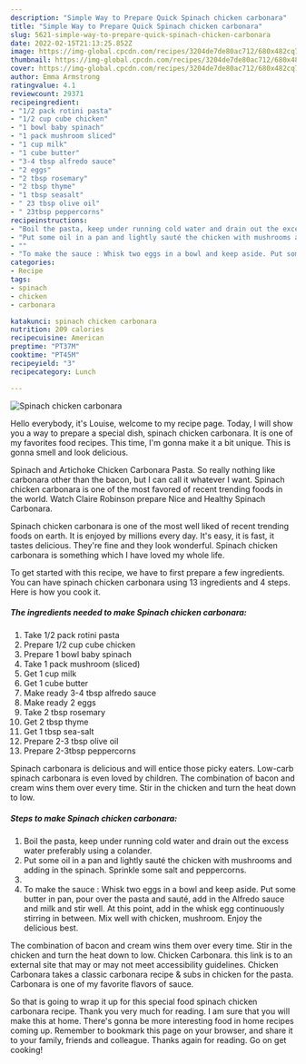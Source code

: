 ```yaml
---
description: "Simple Way to Prepare Quick Spinach chicken carbonara"
title: "Simple Way to Prepare Quick Spinach chicken carbonara"
slug: 5621-simple-way-to-prepare-quick-spinach-chicken-carbonara
date: 2022-02-15T21:13:25.852Z
image: https://img-global.cpcdn.com/recipes/3204de7de80ac712/680x482cq70/spinach-chicken-carbonara-recipe-main-photo.jpg
thumbnail: https://img-global.cpcdn.com/recipes/3204de7de80ac712/680x482cq70/spinach-chicken-carbonara-recipe-main-photo.jpg
cover: https://img-global.cpcdn.com/recipes/3204de7de80ac712/680x482cq70/spinach-chicken-carbonara-recipe-main-photo.jpg
author: Emma Armstrong
ratingvalue: 4.1
reviewcount: 29371
recipeingredient:
- "1/2 pack rotini pasta"
- "1/2 cup cube chicken"
- "1 bowl baby spinach"
- "1 pack mushroom sliced"
- "1 cup milk"
- "1 cube butter"
- "3-4 tbsp alfredo sauce"
- "2 eggs"
- "2 tbsp rosemary"
- "2 tbsp thyme"
- "1 tbsp seasalt"
- " 23 tbsp olive oil"
- " 23tbsp peppercorns"
recipeinstructions:
- "Boil the pasta, keep under running cold water and drain out the excess water preferably using a colander."
- "Put some oil in a pan and lightly sauté the chicken with mushrooms and adding in the spinach. Sprinkle some salt and peppercorns."
- ""
- "To make the sauce : Whisk two eggs in a bowl and keep aside. Put some butter in pan, pour over the pasta and sauté, add in the Alfredo sauce and milk and stir well. At this point, add in the whisk egg continuously stirring in between. Mix well with chicken, mushroom. Enjoy the delicious best."
categories:
- Recipe
tags:
- spinach
- chicken
- carbonara

katakunci: spinach chicken carbonara 
nutrition: 209 calories
recipecuisine: American
preptime: "PT37M"
cooktime: "PT45M"
recipeyield: "3"
recipecategory: Lunch

---
```



![Spinach chicken carbonara](https://img-global.cpcdn.com/recipes/3204de7de80ac712/680x482cq70/spinach-chicken-carbonara-recipe-main-photo.jpg)

Hello everybody, it's Louise, welcome to my recipe page. Today, I will show you a way to prepare a special dish, spinach chicken carbonara. It is one of my favorites food recipes. This time, I'm gonna make it a bit unique. This is gonna smell and look delicious.

Spinach and Artichoke Chicken Carbonara Pasta. So really nothing like carbonara other than the bacon, but I can call it whatever I want. Spinach chicken carbonara is one of the most favored of recent trending foods in the world. Watch Claire Robinson prepare Nice and Healthy Spinach Carbonara.

Spinach chicken carbonara is one of the most well liked of recent trending foods on earth. It is enjoyed by millions every day. It's easy, it is fast, it tastes delicious. They're fine and they look wonderful. Spinach chicken carbonara is something which I have loved my whole life.


To get started with this recipe, we have to first prepare a few ingredients. You can have spinach chicken carbonara using 13 ingredients and 4 steps. Here is how you cook it.

<!--inarticleads1-->

##### The ingredients needed to make Spinach chicken carbonara:

1. Take 1/2 pack rotini pasta
1. Prepare 1/2 cup cube chicken
1. Prepare 1 bowl baby spinach
1. Take 1 pack mushroom (sliced)
1. Get 1 cup milk
1. Get 1 cube butter
1. Make ready 3-4 tbsp alfredo sauce
1. Make ready 2 eggs
1. Take 2 tbsp rosemary
1. Get 2 tbsp thyme
1. Get 1 tbsp sea-salt
1. Prepare  2-3 tbsp olive oil
1. Prepare  2-3tbsp peppercorns


Spinach carbonara is delicious and will entice those picky eaters. Low-carb spinach carbonara is even loved by children. The combination of bacon and cream wins them over every time. Stir in the chicken and turn the heat down to low. 

<!--inarticleads2-->

##### Steps to make Spinach chicken carbonara:

1. Boil the pasta, keep under running cold water and drain out the excess water preferably using a colander.
1. Put some oil in a pan and lightly sauté the chicken with mushrooms and adding in the spinach. Sprinkle some salt and peppercorns.
1. 
1. To make the sauce : Whisk two eggs in a bowl and keep aside. Put some butter in pan, pour over the pasta and sauté, add in the Alfredo sauce and milk and stir well. At this point, add in the whisk egg continuously stirring in between. Mix well with chicken, mushroom. Enjoy the delicious best.


The combination of bacon and cream wins them over every time. Stir in the chicken and turn the heat down to low. Chicken Carbonara. this link is to an external site that may or may not meet accessibility guidelines. Chicken Carbonara takes a classic carbonara recipe &amp; subs in chicken for the pasta. Carbonara is one of my favorite flavors of sauce. 

So that is going to wrap it up for this special food spinach chicken carbonara recipe. Thank you very much for reading. I am sure that you will make this at home. There's gonna be more interesting food in home recipes coming up. Remember to bookmark this page on your browser, and share it to your family, friends and colleague. Thanks again for reading. Go on get cooking!
